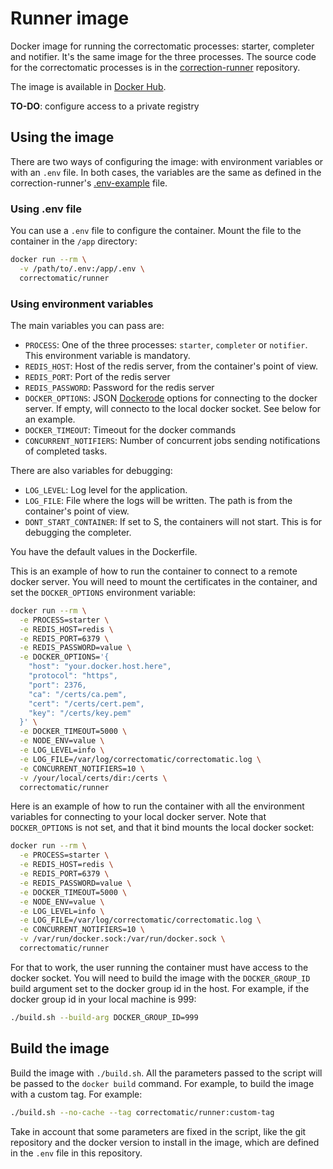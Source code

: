 # Runner image

Docker image for running the correctomatic processes: starter, completer and notifier. It's the same image for the three processes. The source code for the correctomatic processes is in the [correction-runner](https://github.com/correctomatic/correction-runner) repository.

The image is available in [Docker Hub](https://hub.docker.com/r/correctomatic/runner).

**TO-DO**: configure access to a private registry

## Using the image

There are two ways of configuring the image: with environment variables or with an `.env` file. In both cases, the variables are the same as defined in the correction-runner's [.env-example](https://github.com/correctomatic/correction-runner/blob/master/.env.example) file.


### Using .env file

You can use a `.env` file to configure the container. Mount the file to the container in the `/app` directory:

```bash
docker run --rm \
  -v /path/to/.env:/app/.env \
  correctomatic/runner
```

### Using environment variables

The main variables you can pass are:

- `PROCESS`: One of the three processes: `starter`, `completer` or `notifier`. This environment variable is mandatory.
- `REDIS_HOST`: Host of the redis server, from the container's point of view.
- `REDIS_PORT`: Port of the redis server
- `REDIS_PASSWORD`: Password for the redis server
- `DOCKER_OPTIONS`: JSON [Dockerode](https://github.com/apocas/dockerode) options for connecting to the docker server. If empty, will connecto to the local docker socket. See below for an example.
- `DOCKER_TIMEOUT`: Timeout for the docker commands
- `CONCURRENT_NOTIFIERS`: Number of concurrent jobs sending notifications of completed tasks.

There are also variables for debugging:
- `LOG_LEVEL`: Log level for the application.
- `LOG_FILE`: File where the logs will be written. The path is from the container's point of view.
- `DONT_START_CONTAINER`: If set to S, the containers will not start. This is for debugging the completer.

You have the default values in the Dockerfile.

This is an example of how to run the container to connect to a remote docker server. You will need to mount the certificates in the container, and set the `DOCKER_OPTIONS` environment variable:

```bash
docker run --rm \
  -e PROCESS=starter \
  -e REDIS_HOST=redis \
  -e REDIS_PORT=6379 \
  -e REDIS_PASSWORD=value \
  -e DOCKER_OPTIONS='{
    "host": "your.docker.host.here",
    "protocol": "https",
    "port": 2376,
    "ca": "/certs/ca.pem",
    "cert": "/certs/cert.pem",
    "key": "/certs/key.pem"
  }' \
  -e DOCKER_TIMEOUT=5000 \
  -e NODE_ENV=value \
  -e LOG_LEVEL=info \
  -e LOG_FILE=/var/log/correctomatic/correctomatic.log \
  -e CONCURRENT_NOTIFIERS=10 \
  -v /your/local/certs/dir:/certs \
  correctomatic/runner
```

Here is an example of how to run the container with all the environment variables for connecting to your local docker server. Note that `DOCKER_OPTIONS` is not set, and that it bind mounts the local docker socket:
```bash
docker run --rm \
  -e PROCESS=starter \
  -e REDIS_HOST=redis \
  -e REDIS_PORT=6379 \
  -e REDIS_PASSWORD=value \
  -e DOCKER_TIMEOUT=5000 \
  -e NODE_ENV=value \
  -e LOG_LEVEL=info \
  -e LOG_FILE=/var/log/correctomatic/correctomatic.log \
  -e CONCURRENT_NOTIFIERS=10 \
  -v /var/run/docker.sock:/var/run/docker.sock \
  correctomatic/runner
```

For that to work, the user running the container must have access to the docker socket. You will need to build the image with the `DOCKER_GROUP_ID` build argument set to the docker group id in the host. For example, if the docker group id in your local machine is 999:

```bash
./build.sh --build-arg DOCKER_GROUP_ID=999
```

## Build the image

Build the image with `./build.sh`. All the parameters passed to the script will be passed to the `docker build` command. For example, to build the image with a custom tag. For example:

```bash
./build.sh --no-cache --tag correctomatic/runner:custom-tag
```

Take in account that some parameters are fixed in the script, like the git repository and the docker version to install in the image, which are defined in the `.env` file in this repository.

